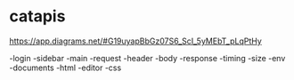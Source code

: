 # catapis

https://app.diagrams.net/#G19uyapBbGz07S6_ScI_5yMEbT_pLqPtHy

-login
-sidebar
-main
   -request
    -header
    -body
   -response
   -timing
   -size
   -env
-documents
  -html
  -editor
  -css
